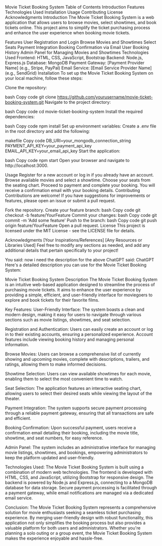 Movie Ticket Booking System
Table of Contents
Introduction
Features
Technologies Used
Installation
Usage
Contributing
License
Acknowledgments
Introduction
The Movie Ticket Booking System is a web application that allows users to browse movies, select showtimes, and book tickets online. This project aims to simplify the ticket purchasing process and enhance the user experience when booking movie tickets.

Features
User Registration and Login
Browse Movies and Showtimes
Select Seats
Payment Integration
Booking Confirmation via Email
User Booking History
Admin Panel for Managing Movies and Showtimes
Technologies Used
Frontend: HTML, CSS, JavaScript, Bootstrap
Backend: Node.js, Express.js
Database: MongoDB
Payment Gateway: [Payment Provider Name] (e.g., Stripe, PayPal)
Email Service: [Email Service Provider Name] (e.g., SendGrid)
Installation
To set up the Movie Ticket Booking System on your local machine, follow these steps:

Clone the repository:

bash
Copy code
git clone https://github.com/yourusername/movie-ticket-booking-system.git
Navigate to the project directory:

bash
Copy code
cd movie-ticket-booking-system
Install the required dependencies:

bash
Copy code
npm install
Set up environment variables: Create a .env file in the root directory and add the following:

makefile
Copy code
DB_URI=your_mongodb_connection_string
PAYMENT_API_KEY=your_payment_api_key
EMAIL_API_KEY=your_email_api_key
Start the application:

bash
Copy code
npm start
Open your browser and navigate to http://localhost:3000.

Usage
Register for a new account or log in if you already have an account.
Browse available movies and select a showtime.
Choose your seats from the seating chart.
Proceed to payment and complete your booking.
You will receive a confirmation email with your booking details.
Contributing
Contributions are welcome! If you have suggestions for improvements or features, please open an issue or submit a pull request.

Fork the repository.
Create your feature branch:
bash
Copy code
git checkout -b feature/YourFeature
Commit your changes:
bash
Copy code
git commit -m 'Add some feature'
Push to the branch:
bash
Copy code
git push origin feature/YourFeature
Open a pull request.
License
This project is licensed under the MIT License - see the LICENSE file for details.

Acknowledgments
[Your Inspirations/References]
[Any Resources or Libraries Used]
Feel free to modify any sections as needed, and add any additional details that pertain specifically to your project!






You said:
now i need the description for the above 
ChatGPT said:
ChatGPT
Here's a detailed description you can use for the Movie Ticket Booking System:

Movie Ticket Booking System Description
The Movie Ticket Booking System is an intuitive web-based application designed to streamline the process of purchasing movie tickets. It aims to enhance the user experience by providing a simple, efficient, and user-friendly interface for moviegoers to explore and book tickets for their favorite films.

Key Features:
User-Friendly Interface: The system boasts a clean and modern design, making it easy for users to navigate through various sections such as movie listings, showtimes, and seat selection.

Registration and Authentication: Users can easily create an account or log in to their existing accounts, ensuring a personalized experience. Account features include viewing booking history and managing personal information.

Browse Movies: Users can browse a comprehensive list of currently showing and upcoming movies, complete with descriptions, trailers, and ratings, allowing them to make informed decisions.

Showtime Selection: Users can view available showtimes for each movie, enabling them to select the most convenient time to watch.

Seat Selection: The application features an interactive seating chart, allowing users to select their desired seats while viewing the layout of the theater.

Payment Integration: The system supports secure payment processing through a reliable payment gateway, ensuring that all transactions are safe and efficient.

Booking Confirmation: Upon successful payment, users receive a confirmation email detailing their booking, including the movie title, showtime, and seat numbers, for easy reference.

Admin Panel: The system includes an administrative interface for managing movie listings, showtimes, and bookings, empowering administrators to keep the platform updated and user-friendly.

Technologies Used:
The Movie Ticket Booking System is built using a combination of modern web technologies. The frontend is developed with HTML, CSS, and JavaScript, utilizing Bootstrap for responsive design. The backend is powered by Node.js and Express.js, connecting to a MongoDB database for data storage. Secure payment processing is facilitated through a payment gateway, while email notifications are managed via a dedicated email service.

Conclusion:
The Movie Ticket Booking System represents a comprehensive solution for movie enthusiasts seeking a seamless ticket purchasing experience. By merging user-friendly design with robust functionality, this application not only simplifies the booking process but also provides a valuable platform for both users and administrators. Whether you're planning a solo outing or a group event, the Movie Ticket Booking System makes the experience enjoyable and hassle-free.
